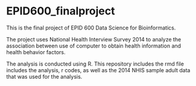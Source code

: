 # EPID600_finalproject

This is the final project of EPID 600 Data Science for Bioinformatics.

The project uses National Health Interview Survey 2014 to analyze the association between use of computer to obtain health information and health behavior factors. 

The analysis is conducted using R. This repository includes the rmd file includes the analysis, r codes, as well as the 2014 NHIS sample adult data that was used for the analysis.

